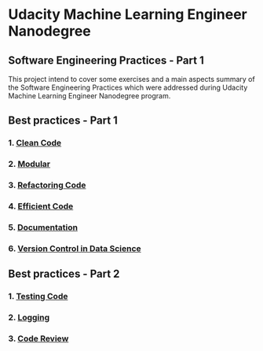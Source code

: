 # Udacity Machine Learning Engineer Nanodegree
## Software Engineering Practices - Part 1

This project intend to cover some exercises and a main aspects summary of the Software Engineering Practices which were addressed during Udacity Machine Learning Engineer Nanodegree program.

## Best practices - Part 1

### 1. [Clean Code](https://github.com/rodolfojt/MLEN_Software_Engineering_Practices/blob/master/Software%20Engineering%20Practices.md)

### 2. [Modular](https://github.com/rodolfojt/MLEN_Software_Engineering_Practices/blob/master/Software%20Engineering%20Practices.md)

### 3. [Refactoring Code](https://github.com/rodolfojt/MLEN_Software_Engineering_Practices/blob/master/Software%20Engineering%20Practices.md)

### 4. [Efficient Code](https://github.com/rodolfojt/MLEN_Software_Engineering_Practices/blob/master/Software%20Engineering%20Practices.md)

### 5. [Documentation](https://github.com/rodolfojt/MLEN_Software_Engineering_Practices/blob/master/Software%20Engineering%20Practices.md)

### 6. [Version Control in Data Science](https://github.com/rodolfojt/MLEN_Software_Engineering_Practices/blob/master/Software%20Engineering%20Practices.md)


## Best practices - Part 2

### 1. [Testing Code](https://github.com/rodolfojt/MLEN_Software_Engineering_Practices/blob/master/SoftwareEngineeringPractices_Part2.md)

### 2. [Logging](https://github.com/rodolfojt/MLEN_Software_Engineering_Practices/blob/master/SoftwareEngineeringPractices_Part2.md)

### 3. [Code Review](https://github.com/rodolfojt/MLEN_Software_Engineering_Practices/blob/master/SoftwareEngineeringPractices_Part2.md)